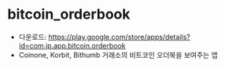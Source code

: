 # bitcoin_orderbook
- 다운로드: https://play.google.com/store/apps/details?id=com.jp.app.bitcoin.orderbook
- Coinone, Korbit, Bithumb 거래소의 비트코인 오더북을 보여주는 앱
